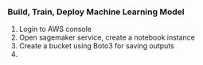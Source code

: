 ### Build, Train, Deploy Machine Learning Model

1. Login to AWS console
2. Open sagemaker service, create a notebook instance
3. Create a bucket using Boto3 for saving outputs
4. 
